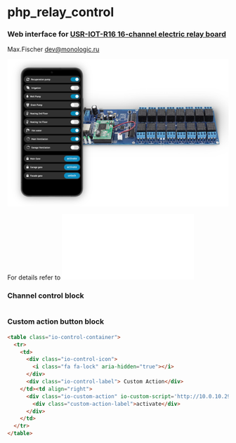 # php_relay_control
### Web interface for [USR-IOT-R16 16-channel electric relay board](https://www.amazon.in/USR-IOT-USR-R16-T-Industrial-Interface/dp/B01DEVRUNG)
Max.Fischer dev@monologic.ru


![Web Interface for IO 16-channel relay board](/io-web-board.png?raw=true "Web interface - IO board")

For details refer to ![GPIO Controller command protocol](/PROTO.md "GPIO Protocol description")


### Channel control block
```html

```

### Custom action button block
```html
<table class="io-control-container">
  <tr>
    <td>
      <div class="io-control-icon">
        <i class="fa fa-lock" aria-hidden="true"></i>
      </div>
      <div class="io-control-label"> Custom Action</div>
    </td><td align="right">
      <div class="io-custom-action" io-custom-script='http://10.0.10.29/scripts/action.php?action_id=6'>
        <div class="custom-action-label">activate</div>
      </div>
    </td>
  </tr>
</table>
```
